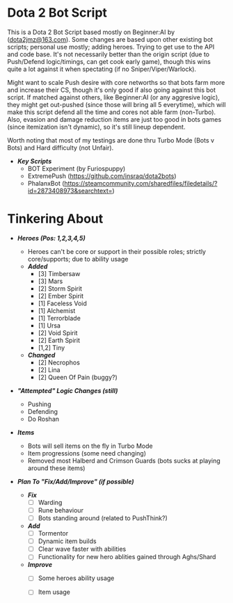 # Dota 2 Bot Script

This is a Dota 2 Bot Script based mostly on Beginner:AI by (dota2jmz@163.com). Some changes are based upon other existing bot scripts; personal use mostly; adding heroes. Trying to get use to the API and code base.
It's not necessarily better than the origin script (due to Push/Defend logic/timings, can get cook early game), though this wins quite a lot against it when spectating (if no Sniper/Viper/Warlock).

Might want to scale Push desire with core networths so that bots farm more and increase their CS, though it's only good if also going against this bot script. If matched against others, like Beginner:AI
(or any aggresive logic), they might get out-pushed (since those will bring all 5 everytime), which will make this script defend all the time and cores not able farm (non-Turbo). Also, evasion and damage reduction
items are just too good in bots games (since itemization isn't dynamic), so it's still lineup dependent.

Worth noting that most of my testings are done thru Turbo Mode (Bots v Bots) and Hard difficulty (not Unfair).

- ***Key Scripts***
    - BOT Experiment (by Furiospuppy)
    - ExtremePush (https://github.com/insraq/dota2bots)
    - PhalanxBot (https://steamcommunity.com/sharedfiles/filedetails/?id=2873408973&searchtext=)

# Tinkering About
- ***Heroes (Pos: 1,2,3,4,5)***
    - Heroes can't be core or support in their possible roles; strictly core/supports; due to ability usage
    - ***Added***
        - [3] Timbersaw
        - [3] Mars
        - [2] Storm Spirit
        - [2] Ember Spirit
        - [1] Faceless Void
        - [1] Alchemist
        - [1] Terrorblade
        - [1] Ursa
        - [2] Void Spirit
        - [2] Earth Spirit
        - [1,2] Tiny
    - ***Changed***
        - [2] Necrophos
        - [2] Lina
        - [2] Queen Of Pain (buggy?)

- ***"Attempted" Logic Changes (still)***
    - Pushing
    - Defending
    - Do Roshan

- ***Items***
    - Bots will sell items on the fly in Turbo Mode
    - Item progressions (some need changing)
    - Removed most Halberd and Crimson Guards (bots sucks at playing around these items)

- ***Plan To "Fix/Add/Improve" (if possible)***
    - ***Fix***
        - [ ] Warding
        - [ ] Rune behaviour
        - [ ] Bots standing around (related to PushThink?)
    - ***Add***
        - [ ] Tormentor
        - [ ] Dynamic item builds
        - [ ] Clear wave faster with abilities
        - [ ] Functionality for new hero ablities gained through Aghs/Shard
    - ***Improve***
        - [ ] Some heroes ability usage
        - [ ] Item usage
    